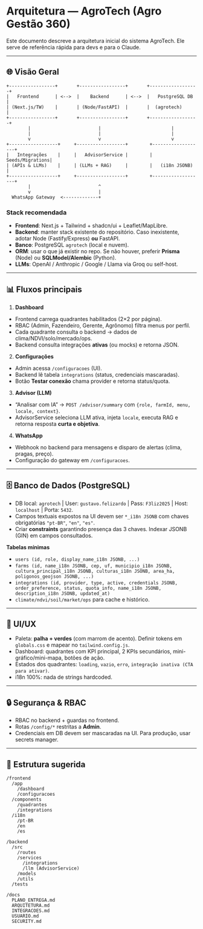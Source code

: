 # Arquitetura — AgroTech (Agro Gestão 360)

Este documento descreve a arquitetura inicial do sistema AgroTech. Ele serve de referência rápida para devs e para o Claude.

---

## 🌐 Visão Geral

```
+-----------------+       +-----------------+       +------------------+
|   Frontend      | <-->  |    Backend      | <-->  |   PostgreSQL DB  |
| (Next.js/TW)    |       | (Node/FastAPI)  |       |  (agrotech)      |
+-----------------+       +-----------------+       +------------------+
        |                         |                          |
        |                         |                          |
        v                         v                          v
+------------------+     +------------------+        +-------------------+
|   Integrações    |     |   AdvisorService |        |   Seeds/Migrations|
| (APIs & LLMs)    |     | (LLMs + RAG)     |        |   (i18n JSONB)    |
+------------------+     +------------------+        +-------------------+
        |                         ^
        v                         |
  WhatsApp Gateway  <-------------+
```

### Stack recomendada
- **Frontend**: Next.js + Tailwind + shadcn/ui + Leaflet/MapLibre.
- **Backend**: manter stack existente do repositório. Caso inexistente, adotar Node (Fastify/Express) **ou** FastAPI.
- **Banco**: PostgreSQL `agrotech` (local e nuvem).
- **ORM**: usar o que já existir no repo. Se não houver, preferir **Prisma** (Node) ou **SQLModel/Alembic** (Python).
- **LLMs**: OpenAI / Anthropic / Google / Llama via Groq ou self-host.

---

## 📊 Fluxos principais

1) **Dashboard**
- Frontend carrega quadrantes habilitados (2×2 por página).
- RBAC (Admin, Fazendeiro, Gerente, Agrônomo) filtra menus por perfil.
- Cada quadrante consulta o backend → dados de clima/NDVI/solo/mercado/ops.
- Backend consulta integrações **ativas** (ou mocks) e retorna JSON.

2) **Configurações**
- Admin acessa `/configuracoes` (UI).
- Backend lê tabela `integrations` (status, credenciais mascaradas).
- Botão **Testar conexão** chama provider e retorna status/quota.

3) **Advisor (LLM)**
- “Analisar com IA” → `POST /advisor/summary` com `{role, farmId, menu, locale, context}`.
- AdvisorService seleciona LLM ativa, injeta `locale`, executa RAG e retorna resposta **curta e objetiva**.

4) **WhatsApp**
- Webhook no backend para mensagens e disparo de alertas (clima, pragas, preço).
- Configuração do gateway em `/configuracoes`.

---

## 🗄️ Banco de Dados (PostgreSQL)

- DB local: `agrotech` | User: `gustavo.felizardo` | Pass: `F3liz2025` | Host: `localhost` | Porta: `5432`.
- Campos textuais expostos na UI devem ser `*_i18n JSONB` com chaves obrigatórias `"pt-BR"`, `"en"`, `"es"`.
- Criar **constraints** garantindo presença das 3 chaves. Indexar JSONB (GIN) em campos consultados.

**Tabelas mínimas**
- `users (id, role, display_name_i18n JSONB, ...)`
- `farms (id, name_i18n JSONB, cep, uf, municipio_i18n JSONB, cultura_principal_i18n JSONB, culturas_i18n JSONB, area_ha, poligonos_geojson JSONB, ...)`
- `integrations (id, provider, type, active, credentials JSONB, order_preference, status, quota_info, name_i18n JSONB, description_i18n JSONB, updated_at)`
- `climate/ndvi/soil/market/ops` para cache e histórico.

---

## 🎨 UI/UX

- Paleta: **palha + verdes** (com marrom de acento). Definir tokens em `globals.css` e mapear no `tailwind.config.js`.
- Dashboard: quadrantes com KPI principal, 2 KPIs secundários, mini-gráfico/mini-mapa, botões de ação.
- Estados dos quadrantes: `loading`, `vazio`, `erro`, `integração inativa (CTA para ativar)`.
- i18n 100%: nada de strings hardcoded.

---

## 🔒 Segurança & RBAC

- RBAC no backend + guardas no frontend.
- Rotas `/config/*` restritas a **Admin**.
- Credenciais em DB devem ser mascaradas na UI. Para produção, usar secrets manager.

---

## 📂 Estrutura sugerida

```
/frontend
  /app
    /dashboard
    /configuracoes
  /components
    /quadrantes
    /integrations
  /i18n
    /pt-BR
    /en
    /es

/backend
  /src
    /routes
    /services
      /integrations
      /llm (AdvisorService)
    /models
    /utils
  /tests

/docs
  PLANO_ENTREGA.md
  ARQUITETURA.md
  INTEGRACOES.md
  USUARIO.md
  SECURITY.md
```

